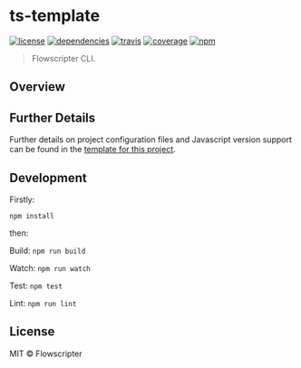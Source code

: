 # ts-template
[![license](https://img.shields.io/github/license/flowscripter/cli.svg)](https://github.com/flowscripter/cli/blob/master/LICENSE.md)
[![dependencies](https://img.shields.io/david/flowscripter/cli.svg)](https://david-dm.org/flowscripter/cli)
[![travis](https://api.travis-ci.com/flowscripter/cli.svg)](https://travis-ci.com/flowscripter/cli)
[![coverage](https://sonarcloud.io/api/project_badges/measure?project=flowscripter_cli&metric=coverage)](https://sonarcloud.io/dashboard?id=flowscripter_cli)
[![npm](https://img.shields.io/npm/v/@flowscripter/cli.svg)](https://www.npmjs.com/package/@flowscripter/cli)

> Flowscripter CLI.

## Overview

## Further Details

Further details on project configuration files and Javascript version support can be found in 
the [template for this project](https://github.com/flowscripter/ts-template/blob/master/README.md#overview).

## Development

Firstly: 

```
npm install
```

then:

Build: `npm run build`

Watch: `npm run watch`

Test: `npm test`

Lint: `npm run lint`

## License

MIT © Flowscripter
